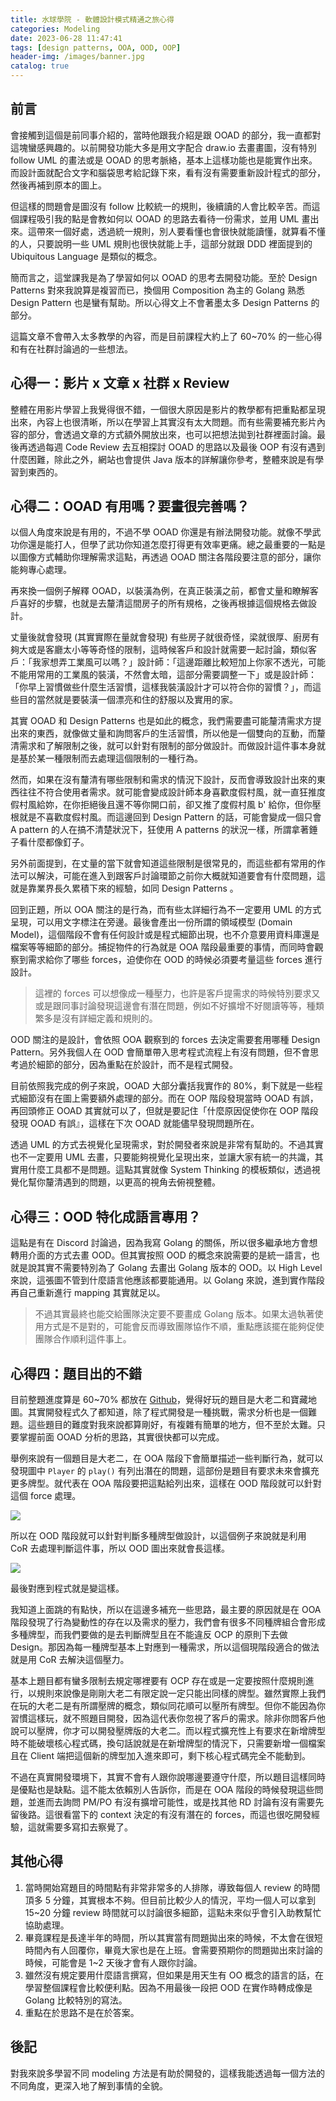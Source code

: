 ```yaml
---
title: 水球學院 - 軟體設計模式精通之旅心得
categories: Modeling
date: 2023-06-28 11:47:41
tags: [design patterns, OOA, OOD, OOP]
header-img: /images/banner.jpg
catalog: true
---
```


## 前言

會接觸到這個是前同事介紹的，當時他跟我介紹是跟 OOAD 的部分，我一直都對這塊蠻感興趣的。以前開發功能大多是用文字配合 draw.io 去畫畫圖，沒有特別 follow UML 的畫法或是 OOAD 的思考脈絡，基本上這樣功能也是能實作出來。而設計面就配合文字和腦袋思考給記錄下來，看有沒有需要重新設計程式的部分，然後再補到原本的圖上。

但這樣的問題會是圖沒有 follow 比較統一的規則，後續讀的人會比較辛苦。而這個課程吸引我的點是會教如何以 OOAD 的思路去看待一份需求，並用 UML 畫出來。這帶來一個好處，透過統一規則，別人要看懂也會很快就能讀懂，就算看不懂的人，只要說明一些 UML 規則也很快就能上手，這部分就跟 DDD 裡面提到的 Ubiquitous Language 是類似的概念。

簡而言之，這堂課我是為了學習如何以 OOAD 的思考去開發功能。至於 Design Patterns 對來我說算是複習而已，換個用 Composition 為主的 Golang 熟悉 Design Pattern 也是蠻有幫助。所以心得文上不會著墨太多 Design Patterns 的部分。

這篇文章不會帶入太多教學的內容，而是目前課程大約上了 60~70% 的一些心得和有在社群討論過的一些想法。

## 心得一：影片 x 文章 x 社群 x Review

整體在用影片學習上我覺得很不錯，一個很大原因是影片的教學都有把重點都呈現出來，內容上也很清晰，所以在學習上其實沒有太大問題。而有些需要補充影片內容的部分，會透過文章的方式額外開放出來，也可以把想法拋到社群裡面討論。最後再透過每週 Code Review 去互相探討 OOAD 的思路以及最後 OOP 有沒有遇到什麼困難，除此之外，網站也會提供 Java 版本的詳解讓你參考，整體來說是有學習到東西的。

## 心得二：OOAD 有用嗎？要畫很完善嗎？

以個人角度來說是有用的，不過不學 OOAD 你還是有辦法開發功能。就像不學武功你還是能打人，但學了武功你知道怎麼打得更有效率更痛。總之最重要的一點是以圖像方式輔助你理解需求這點，再透過 OOAD 關注各階段要注意的部分，讓你能夠專心處理。

再來換一個例子解釋 OOAD，以裝潢為例，在真正裝潢之前，都會丈量和瞭解客戶喜好的步驟，也就是去釐清這間房子的所有規格，之後再根據這個規格去做設計。

丈量後就會發現 (其實實際在量就會發現) 有些房子就很奇怪，梁就很厚、廚房有夠大或是客廳太小等等奇怪的限制，這時候客戶和設計就需要一起討論，類似客戶：「我家想弄工業風可以嗎？」設計師：「這邊距離比較短加上你家不透光，可能不能用常用的工業風的裝潢，不然會太暗，這部分需要調整一下」或是設計師：「你早上習慣做些什麼生活習慣，這樣我裝潢設計才可以符合你的習慣？」，而這些目的當然就是要裝潢一個漂亮和住的舒服以及實用的家。

其實 OOAD 和 Design Patterns 也是如此的概念，我們需要盡可能釐清需求方提出來的東西，就像做丈量和詢問客戶的生活習慣，所以他是一個雙向的互動，而釐清需求和了解限制之後，就可以針對有限制的部分做設計。而做設計這件事本身就是基於某一種限制而去處理這個限制的一種行為。

然而，如果在沒有釐清有哪些限制和需求的情況下設計，反而會導致設計出來的東西往往不符合使用者需求。就可能會變成設計師本身喜歡度假村風，就一直狂推度假村風給妳，在你拒絕後且還不等你開口前，卻又推了度假村風 b' 給你，但你壓根就是不喜歡度假村風。而這邊回到 Design Pattern 的話，可能會變成一個只會 A pattern 的人在搞不清楚狀況下，狂使用 A patterns 的狀況一樣，所謂拿著錘子看什麼都像釘子。

另外前面提到，在丈量的當下就會知道這些限制是很常見的，而這些都有常用的作法可以解決，可能在進入到跟客戶討論環節之前你大概就知道要會有什麼問題，這就是靠業界長久累積下來的經驗，如同 Design Patterns 。 

回到正題，所以 OOA 關注的是行為，而有些太詳細行為不一定要用 UML 的方式呈現，可以用文字標注在旁邊。最後會產出一份所謂的領域模型 (Domain Model)，這個階段不會有任何設計或是程式細節出現，也不介意要用資料庫還是檔案等等細節的部分。捕捉物件的行為就是 OOA 階段最重要的事情，而同時會觀察到需求給你了哪些 forces，迫使你在 OOD 的時候必須要考量這些 forces 進行設計。

> 這裡的 forces 可以想像成一種壓力，也許是客戶提需求的時候特別要求又或是跟同事討論發現這邊會有潛在問題，例如不好擴增不好閱讀等等，種類繁多是沒有詳細定義和規則的。

OOD 關注的是設計，會依照 OOA 觀察到的 forces 去決定需要套用哪種 Design Pattern。另外我個人在 OOD 會簡單帶入思考程式流程上有沒有問題，但不會思考過於細節的部分，因為重點在於設計，而不是程式開發。

目前依照我完成的例子來說，OOAD 大部分囊括我實作的 80%，剩下就是一些程式細節沒有在圖上需要額外處理的部分。而在 OOP 階段發現當時 OOAD 有誤，再回頭修正 OOAD 其實就可以了，但就是要記住「什麼原因促使你在 OOP 階段發現 OOAD 有誤』，這樣在下次 OOAD 就能儘早發現問題所在。

透過 UML 的方式去視覺化呈現需求，對於開發者來說是非常有幫助的。不過其實也不一定要用 UML 去畫，只要能夠視覺化呈現出來，並讓大家有統一的共識，其實用什麼工具都不是問題。這點其實就像 System Thinking 的模板類似，透過視覺化幫你釐清遇到的問題，以更高的視角去俯視整體。

## 心得三：OOD 特化成語言專用？

這點是有在 Discord 討論過，因為我寫 Golang 的關係，所以很多繼承地方會想轉用介面的方式去畫 OOD。但其實按照 OOD 的概念來說需要的是統一語言，也就是說其實不需要特別為了 Golang 去畫出 Golang 版本的 OOD。以 High Level 來說，這張圖不管到什麼語言他應該都要能通用。以 Golang 來說，進到實作階段再自己重新進行 mapping 其實就足以。

> 不過其實最終也能交給團隊決定要不要畫成 Golang 版本。如果太過執著使用方式是不是對的，可能會反而導致團隊協作不順，重點應該擺在能夠促使團隊合作順利這件事上。

## 心得四：題目出的不錯

目前整題進度算是 60~70% 都放在 [Github](https://github.com/Yu-Jack/water-ball-missions)，覺得好玩的題目是大老二和寶藏地圖。其實開發程式久了都知道，除了程式開發是一種挑戰，需求分析也是一個難題。這些題目的難度對我來說都算剛好，有複雜有簡單的地方，但不至於太難。只要掌握前面 OOAD 分析的思路，其實很快都可以完成。

舉例來說有一個題目是大老二，在 OOA 階段下會簡單描述一些判斷行為，就可以發現圖中 `Player` 的 `play()` 有列出潛在的問題，這部份是題目有要求未來會擴充更多牌型。就代表在 OOA 階段要把這點給列出來，這樣在 OOD 階段就可以針對這個 force 處理。

![](/images/water-ball/big2_ooa.png)

所以在 OOD 階段就可以針對判斷多種牌型做設計，以這個例子來說就是利用 CoR 去處理判斷這件事，所以 OOD 圖出來就會長這樣。

![](/images/water-ball/big2_ood.png)

最後對應到程式就是變這樣。

<script src="https://emgithub.com/embed.js?target=https%3A%2F%2Fgithub.com%2FYu-Jack%2Fwater-ball-missions%2Fblob%2Fmain%2F2_Boss_big2%2Finternal%2Fdomain%2Fcard_pattern%2Fvalidator_handler.go&style=github&showBorder=on&showFileMeta=on&fetchFromJsDelivr=on"></script>

我知道上面跳的有點快，所以在這邊多補充一些思路，最主要的原因就是在 OOA 階段發現了行為變動性的存在以及需求的壓力，我們會有很多不同種牌組合會形成多種牌型，而我們要做的是去判斷牌型且在不能違反 OCP 的原則下去做 Design。那因為每一種牌型基本上對應到一種需求，所以這個現階段適合的做法就是用 CoR 去解決這個壓力。

基本上題目都有蠻多限制去規定哪裡要有 OCP 存在或是一定要按照什麼規則進行，以規則來說像是剛剛大老二有限定說一定只能出同樣的牌型。雖然實際上我們在玩的大老二是有所謂壓牌的概念，類似同花順可以壓所有牌型。但你不能因為你習慣這樣玩，就不照題目開發，因為這代表你忽視了客戶的需求。除非你問客戶他說可以壓牌，你才可以開發壓牌版的大老二。而以程式擴充性上有要求在新增牌型時不能破壞核心程式碼，換句話說就是在新增牌型的情況下，只需要新增一個檔案且在 Client 端把這個新的牌型加入進來即可，剩下核心程式碼完全不能動到。

不過在真實開發環境下，其實不會有人跟你說哪邊要遵守什麼，所以題目這樣同時是優點也是缺點。這不能太依賴別人告訴你，而是在 OOA 階段的時候發現這些問題，並進而去詢問 PM/PO 有沒有擴增可能性，或是找其他 RD 討論有沒有需要先留後路。這很看當下的 context 決定的有沒有潛在的 forces，而這也很吃開發經驗，這就需要多寫扣去察覺了。

## 其他心得

1. 當時開始寫題目的時間點有非常非常多的人排隊，導致每個人 review 的時間頂多 5 分鐘，其實根本不夠。但目前比較少人的情況，平均一個人可以拿到 15~20 分鐘 review 時間就可以討論很多細節，這點未來似乎會引入助教幫忙協助處理。
2. 畢竟課程是長達半年的時間，所以其實當有問題拋出來的時候，不太會在很短時間內有人回覆你，畢竟大家也是在上班。會需要預期你的問題拋出來討論的時候，可能會是 1~2 天後才會有人跟你討論。
3. 雖然沒有規定要用什麼語言撰寫，但如果是用天生有 OO 概念的語言的話，在學習整個課程會比較便利點。因為不用最後一段把 OOD 在實作時轉成像是 Golang 比較特別的寫法。
4. 重點在於思路不是在於答案。

## 後記

對我來說多學習不同 modeling 方法是有助於開發的，這樣我能透過每一個方法的不同角度，更深入地了解到事情的全貌。

<style>
    .emgithub-container code.hljs {
        color: unset;
        background: unset;
        line-height: 18px;
    }
</style>